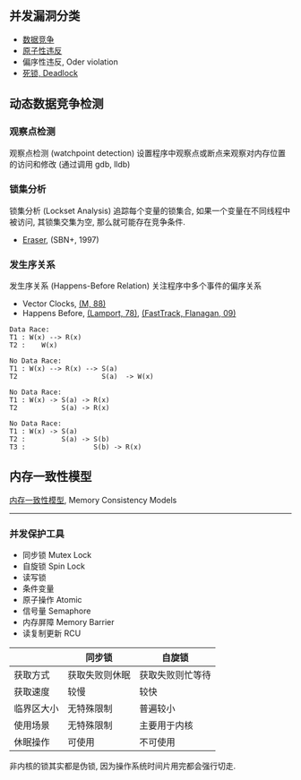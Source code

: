 
## 并发漏洞分类

- [数据竞争](数据竞争.md)
- [原子性违反](原子性违反.md)
- 偏序性违反, Oder violation
- [死锁, Deadlock](../../../System/Process/进程同步与互斥.md)

## 动态数据竞争检测

### 观察点检测

观察点检测 (watchpoint detection) 设置程序中观察点或断点来观察对内存位置的访问和修改 (通过调用 gdb, lldb)

### 锁集分析

锁集分析 (Lockset Analysis) 追踪每个变量的锁集合, 如果一个变量在不同线程中被访问, 其锁集交集为空, 那么就可能存在竞争条件.

- [Eraser](Eraser.md), (SBN+, 1997)

### 发生序关系

发生序关系 (Happens-Before Relation) 关注程序中多个事件的偏序关系

- Vector Clocks, [(M, 88)](Vector%20Clocks.md)
- Happens Before, [(Lamport, 78)](Happens%20Before.md), [(FastTrack, Flanagan, 09)](FastTrack.md)

```
Data Race:
T1 : W(x) --> R(x)
T2 :    W(x)

No Data Race:
T1 : W(x) --> R(x) --> S(a)
T2                     S(a)  -> W(x)

No Data Race:
T1 : W(x) -> S(a) -> R(x)
T2           S(a) -> R(x)

No Data Race:
T1 : W(x) -> S(a)
T2 :         S(a) -> S(b)
T3 :                 S(b) -> R(x)
```

## 内存一致性模型

[内存一致性模型](../../../Information/数据库/数据关系理论/并发控制.md), Memory Consistency Models

***

### 并发保护工具

- 同步锁 Mutex Lock
- 自旋锁 Spin Lock
- 读写锁 
- 条件变量
- 原子操作 Atomic
- 信号量 Semaphore
- 内存屏障 Memory Barrier
- 读复制更新 RCU

|            | 同步锁         | 自旋锁           |
| ---------- | -------------- | ---------------- |
| 获取方式   | 获取失败则休眠 | 获取失败则忙等待 |
| 获取速度   | 较慢           | 较快             |
| 临界区大小 | 无特殊限制     | 普遍较小         |
| 使用场景   | 无特殊限制     | 主要用于内核     |
| 休眠操作   | 可使用         | 不可使用                 |

非内核的锁其实都是伪锁, 因为操作系统时间片用完都会强行切走.